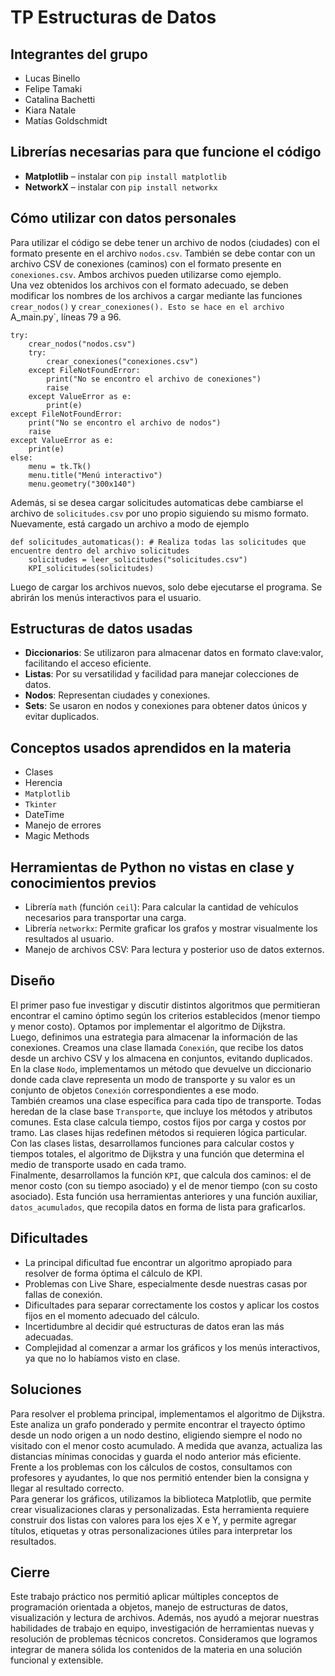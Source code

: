 # TP Estructuras de Datos

## Integrantes del grupo
- Lucas Binello  
- Felipe Tamaki  
- Catalina Bachetti  
- Kiara Natale  
- Matías Goldschmidt  

## Librerías necesarias para que funcione el código
- **Matplotlib** – instalar con `pip install matplotlib`  
- **NetworkX** – instalar con `pip install networkx`  

## Cómo utilizar con datos personales
Para utilizar el código se debe tener un archivo de nodos (ciudades) con el formato presente en el archivo `nodos.csv`. También se debe contar con un archivo CSV de conexiones (caminos) con el formato presente en `conexiones.csv`. Ambos archivos pueden utilizarse como ejemplo.  
Una vez obtenidos los archivos con el formato adecuado, se deben modificar los nombres de los archivos a cargar mediante las funciones `crear_nodos()` y `crear_conexiones(). Esto se hace en el archivo `A_main.py`, líneas 79 a 96.

```
try:
    crear_nodos("nodos.csv")
    try:
        crear_conexiones("conexiones.csv")
    except FileNotFoundError:
        print("No se encontro el archivo de conexiones")
        raise
    except ValueError as e:
        print(e)
except FileNotFoundError:
    print("No se encontro el archivo de nodos")
    raise 
except ValueError as e:
    print(e)
else:
    menu = tk.Tk()
    menu.title("Menú interactivo")
    menu.geometry("300x140")
```
Además, si se desea cargar solicitudes automaticas debe cambiarse el archivo de `solicitudes.csv` por uno propio siguiendo su mismo formato. Nuevamente, está cargado un archivo a modo de ejemplo
```
def solicitudes_automaticas(): # Realiza todas las solicitudes que encuentre dentro del archivo solicitudes
    solicitudes = leer_solicitudes("solicitudes.csv")
    KPI_solicitudes(solicitudes)
```

Luego de cargar los archivos nuevos, solo debe ejecutarse el programa. Se abrirán los menús interactivos para el usuario.

## Estructuras de datos usadas
- **Diccionarios**: Se utilizaron para almacenar datos en formato clave:valor, facilitando el acceso eficiente.  
- **Listas**: Por su versatilidad y facilidad para manejar colecciones de datos.  
- **Nodos**: Representan ciudades y conexiones.  
- **Sets**: Se usaron en nodos y conexiones para obtener datos únicos y evitar duplicados.  

## Conceptos usados aprendidos en la materia
- Clases  
- Herencia  
- `Matplotlib`  
- `Tkinter`
- DateTime  
- Manejo de errores  
- Magic Methods  

## Herramientas de Python no vistas en clase y conocimientos previos
- Librería `math` (función `ceil`): Para calcular la cantidad de vehículos necesarios para transportar una carga.  
- Librería `networkx`: Permite graficar los grafos y mostrar visualmente los resultados al usuario.  
- Manejo de archivos CSV: Para lectura y posterior uso de datos externos.

## Diseño
El primer paso fue investigar y discutir distintos algoritmos que permitieran encontrar el camino óptimo según los criterios establecidos (menor tiempo y menor costo). Optamos por implementar el algoritmo de Dijkstra.  
Luego, definimos una estrategia para almacenar la información de las conexiones. Creamos una clase llamada `Conexión`, que recibe los datos desde un archivo CSV y los almacena en conjuntos, evitando duplicados.  
En la clase `Nodo`, implementamos un método que devuelve un diccionario donde cada clave representa un modo de transporte y su valor es un conjunto de objetos `Conexión` correspondientes a ese modo.  
También creamos una clase específica para cada tipo de transporte. Todas heredan de la clase base `Transporte`, que incluye los métodos y atributos comunes. Esta clase calcula tiempo, costos fijos por carga y costos por tramo. Las clases hijas redefinen métodos si requieren lógica particular.  
Con las clases listas, desarrollamos funciones para calcular costos y tiempos totales, el algoritmo de Dijkstra y una función que determina el medio de transporte usado en cada tramo.  
Finalmente, desarrollamos la función `KPI`, que calcula dos caminos: el de menor costo (con su tiempo asociado) y el de menor tiempo (con su costo asociado). Esta función usa herramientas anteriores y una función auxiliar, `datos_acumulados`, que recopila datos en forma de lista para graficarlos.

## Dificultades
- La principal dificultad fue encontrar un algoritmo apropiado para resolver de forma óptima el cálculo de KPI.  
- Problemas con Live Share, especialmente desde nuestras casas por fallas de conexión.  
- Dificultades para separar correctamente los costos y aplicar los costos fijos en el momento adecuado del cálculo.  
- Incertidumbre al decidir qué estructuras de datos eran las más adecuadas.  
- Complejidad al comenzar a armar los gráficos y los menús interactivos, ya que no lo habíamos visto en clase.  

## Soluciones
Para resolver el problema principal, implementamos el algoritmo de Dijkstra. Este analiza un grafo ponderado y permite encontrar el trayecto óptimo desde un nodo origen a un nodo destino, eligiendo siempre el nodo no visitado con el menor costo acumulado. A medida que avanza, actualiza las distancias mínimas conocidas y guarda el nodo anterior más eficiente.  
Frente a los problemas con los cálculos de costos, consultamos con profesores y ayudantes, lo que nos permitió entender bien la consigna y llegar al resultado correcto.  
Para generar los gráficos, utilizamos la biblioteca Matplotlib, que permite crear visualizaciones claras y personalizadas. Esta herramienta requiere construir dos listas con valores para los ejes X e Y, y permite agregar títulos, etiquetas y otras personalizaciones útiles para interpretar los resultados.

## Cierre
Este trabajo práctico nos permitió aplicar múltiples conceptos de programación orientada a objetos, manejo de estructuras de datos, visualización y lectura de archivos. Además, nos ayudó a mejorar nuestras habilidades de trabajo en equipo, investigación de herramientas nuevas y resolución de problemas técnicos concretos. Consideramos que logramos integrar de manera sólida los contenidos de la materia en una solución funcional y extensible.
